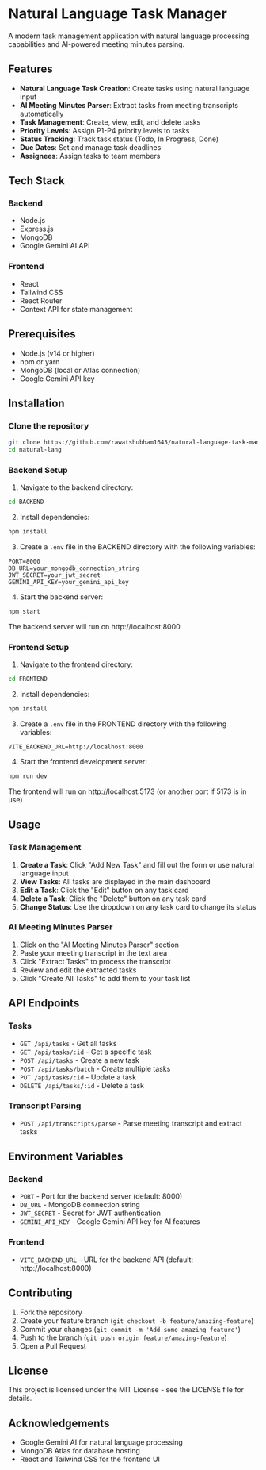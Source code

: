 # Natural Language Task Manager

A modern task management application with natural language processing capabilities and AI-powered meeting minutes parsing.

## Features

- **Natural Language Task Creation**: Create tasks using natural language input
- **AI Meeting Minutes Parser**: Extract tasks from meeting transcripts automatically
- **Task Management**: Create, view, edit, and delete tasks
- **Priority Levels**: Assign P1-P4 priority levels to tasks
- **Status Tracking**: Track task status (Todo, In Progress, Done)
- **Due Dates**: Set and manage task deadlines
- **Assignees**: Assign tasks to team members

## Tech Stack

### Backend
- Node.js
- Express.js
- MongoDB
- Google Gemini AI API

### Frontend
- React
- Tailwind CSS
- React Router
- Context API for state management

## Prerequisites

- Node.js (v14 or higher)
- npm or yarn
- MongoDB (local or Atlas connection)
- Google Gemini API key

## Installation

### Clone the repository

```bash
git clone https://github.com/rawatshubham1645/natural-language-task-manager.git
cd natural-lang
```

### Backend Setup

1. Navigate to the backend directory:
```bash
cd BACKEND
```

2. Install dependencies:
```bash
npm install
```

3. Create a `.env` file in the BACKEND directory with the following variables:
```
PORT=8000
DB_URL=your_mongodb_connection_string
JWT_SECRET=your_jwt_secret
GEMINI_API_KEY=your_gemini_api_key
```

4. Start the backend server:
```bash
npm start
```

The backend server will run on http://localhost:8000

### Frontend Setup

1. Navigate to the frontend directory:
```bash
cd FRONTEND
```

2. Install dependencies:
```bash
npm install
```

3. Create a `.env` file in the FRONTEND directory with the following variables:
```
VITE_BACKEND_URL=http://localhost:8000
```

4. Start the frontend development server:
```bash
npm run dev
```

The frontend will run on http://localhost:5173 (or another port if 5173 is in use)

## Usage

### Task Management

1. **Create a Task**: Click "Add New Task" and fill out the form or use natural language input
2. **View Tasks**: All tasks are displayed in the main dashboard
3. **Edit a Task**: Click the "Edit" button on any task card
4. **Delete a Task**: Click the "Delete" button on any task card
5. **Change Status**: Use the dropdown on any task card to change its status

### AI Meeting Minutes Parser

1. Click on the "AI Meeting Minutes Parser" section
2. Paste your meeting transcript in the text area
3. Click "Extract Tasks" to process the transcript
4. Review and edit the extracted tasks
5. Click "Create All Tasks" to add them to your task list

## API Endpoints

### Tasks

- `GET /api/tasks` - Get all tasks
- `GET /api/tasks/:id` - Get a specific task
- `POST /api/tasks` - Create a new task
- `POST /api/tasks/batch` - Create multiple tasks
- `PUT /api/tasks/:id` - Update a task
- `DELETE /api/tasks/:id` - Delete a task

### Transcript Parsing

- `POST /api/transcripts/parse` - Parse meeting transcript and extract tasks

## Environment Variables

### Backend

- `PORT` - Port for the backend server (default: 8000)
- `DB_URL` - MongoDB connection string
- `JWT_SECRET` - Secret for JWT authentication
- `GEMINI_API_KEY` - Google Gemini API key for AI features

### Frontend

- `VITE_BACKEND_URL` - URL for the backend API (default: http://localhost:8000)

## Contributing

1. Fork the repository
2. Create your feature branch (`git checkout -b feature/amazing-feature`)
3. Commit your changes (`git commit -m 'Add some amazing feature'`)
4. Push to the branch (`git push origin feature/amazing-feature`)
5. Open a Pull Request

## License

This project is licensed under the MIT License - see the LICENSE file for details.

## Acknowledgements

- Google Gemini AI for natural language processing
- MongoDB Atlas for database hosting
- React and Tailwind CSS for the frontend UI
